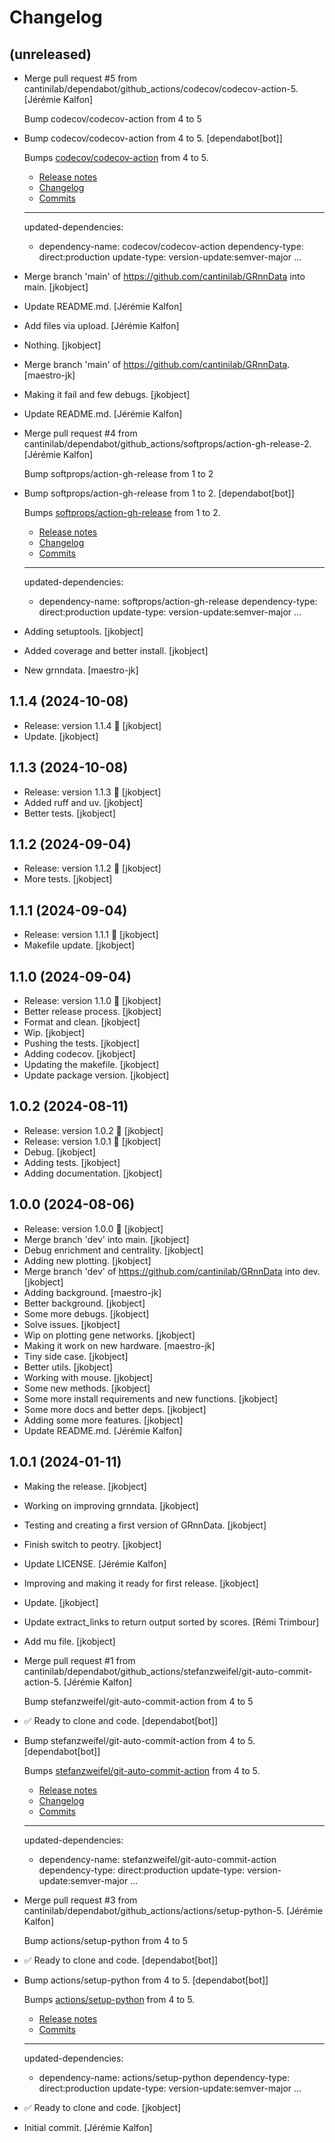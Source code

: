 Changelog
=========


(unreleased)
------------
- Merge pull request #5 from
  cantinilab/dependabot/github_actions/codecov/codecov-action-5.
  [Jérémie Kalfon]

  Bump codecov/codecov-action from 4 to 5
- Bump codecov/codecov-action from 4 to 5. [dependabot[bot]]

  Bumps [codecov/codecov-action](https://github.com/codecov/codecov-action) from 4 to 5.
  - [Release notes](https://github.com/codecov/codecov-action/releases)
  - [Changelog](https://github.com/codecov/codecov-action/blob/main/CHANGELOG.md)
  - [Commits](https://github.com/codecov/codecov-action/compare/v4...v5)

  ---
  updated-dependencies:
  - dependency-name: codecov/codecov-action
    dependency-type: direct:production
    update-type: version-update:semver-major
  ...
- Merge branch 'main' of https://github.com/cantinilab/GRnnData into
  main. [jkobject]
- Update README.md. [Jérémie Kalfon]
- Add files via upload. [Jérémie Kalfon]
- Nothing. [jkobject]
- Merge branch 'main' of https://github.com/cantinilab/GRnnData.
  [maestro-jk]
- Making it fail  and few debugs. [jkobject]
- Update README.md. [Jérémie Kalfon]
- Merge pull request #4 from
  cantinilab/dependabot/github_actions/softprops/action-gh-release-2.
  [Jérémie Kalfon]

  Bump softprops/action-gh-release from 1 to 2
- Bump softprops/action-gh-release from 1 to 2. [dependabot[bot]]

  Bumps [softprops/action-gh-release](https://github.com/softprops/action-gh-release) from 1 to 2.
  - [Release notes](https://github.com/softprops/action-gh-release/releases)
  - [Changelog](https://github.com/softprops/action-gh-release/blob/master/CHANGELOG.md)
  - [Commits](https://github.com/softprops/action-gh-release/compare/v1...v2)

  ---
  updated-dependencies:
  - dependency-name: softprops/action-gh-release
    dependency-type: direct:production
    update-type: version-update:semver-major
  ...
- Adding setuptools. [jkobject]
- Added coverage and better install. [jkobject]
- New grnndata. [maestro-jk]


1.1.4 (2024-10-08)
------------------
- Release: version 1.1.4 🚀 [jkobject]
- Update. [jkobject]


1.1.3 (2024-10-08)
------------------
- Release: version 1.1.3 🚀 [jkobject]
- Added ruff and uv. [jkobject]
- Better tests. [jkobject]


1.1.2 (2024-09-04)
------------------
- Release: version 1.1.2 🚀 [jkobject]
- More tests. [jkobject]


1.1.1 (2024-09-04)
------------------
- Release: version 1.1.1 🚀 [jkobject]
- Makefile update. [jkobject]


1.1.0 (2024-09-04)
------------------
- Release: version 1.1.0 🚀 [jkobject]
- Better release process. [jkobject]
- Format and clean. [jkobject]
- Wip. [jkobject]
- Pushing the tests. [jkobject]
- Adding codecov. [jkobject]
- Updating the makefile. [jkobject]
- Update package version. [jkobject]


1.0.2 (2024-08-11)
------------------
- Release: version 1.0.2 🚀 [jkobject]
- Release: version 1.0.1 🚀 [jkobject]
- Debug. [jkobject]
- Adding tests. [jkobject]
- Adding documentation. [jkobject]


1.0.0 (2024-08-06)
------------------
- Release: version 1.0.0 🚀 [jkobject]
- Merge branch 'dev' into main. [jkobject]
- Debug enrichment and centrality. [jkobject]
- Adding new plotting. [jkobject]
- Merge branch 'dev' of https://github.com/cantinilab/GRnnData into dev.
  [jkobject]
- Adding background. [maestro-jk]
- Better background. [jkobject]
- Some more debugs. [jkobject]
- Solve issues. [jkobject]
- Wip on plotting gene networks. [jkobject]
- Making it work on new hardware. [maestro-jk]
- Tiny side case. [jkobject]
- Better utils. [jkobject]
- Working with mouse. [jkobject]
- Some new methods. [jkobject]
- Some more install requirements and new functions. [jkobject]
- Some more docs and better deps. [jkobject]
- Adding some more features. [jkobject]
- Update README.md. [Jérémie Kalfon]


1.0.1 (2024-01-11)
------------------
- Making the release. [jkobject]
- Working on improving grnndata. [jkobject]
- Testing and creating a first version of GRnnData. [jkobject]
- Finish switch to peotry. [jkobject]
- Update LICENSE. [Jérémie Kalfon]
- Improving and making it ready for first release. [jkobject]
- Update. [jkobject]
- Update extract_links to return output sorted by scores. [Rémi
  Trimbour]
- Add mu file. [jkobject]
- Merge pull request #1 from
  cantinilab/dependabot/github_actions/stefanzweifel/git-auto-commit-
  action-5. [Jérémie Kalfon]

  Bump stefanzweifel/git-auto-commit-action from 4 to 5
- ✅ Ready to clone and code. [dependabot[bot]]
- Bump stefanzweifel/git-auto-commit-action from 4 to 5.
  [dependabot[bot]]

  Bumps [stefanzweifel/git-auto-commit-action](https://github.com/stefanzweifel/git-auto-commit-action) from 4 to 5.
  - [Release notes](https://github.com/stefanzweifel/git-auto-commit-action/releases)
  - [Changelog](https://github.com/stefanzweifel/git-auto-commit-action/blob/master/CHANGELOG.md)
  - [Commits](https://github.com/stefanzweifel/git-auto-commit-action/compare/v4...v5)

  ---
  updated-dependencies:
  - dependency-name: stefanzweifel/git-auto-commit-action
    dependency-type: direct:production
    update-type: version-update:semver-major
  ...
- Merge pull request #3 from
  cantinilab/dependabot/github_actions/actions/setup-python-5. [Jérémie
  Kalfon]

  Bump actions/setup-python from 4 to 5
- ✅ Ready to clone and code. [dependabot[bot]]
- Bump actions/setup-python from 4 to 5. [dependabot[bot]]

  Bumps [actions/setup-python](https://github.com/actions/setup-python) from 4 to 5.
  - [Release notes](https://github.com/actions/setup-python/releases)
  - [Commits](https://github.com/actions/setup-python/compare/v4...v5)

  ---
  updated-dependencies:
  - dependency-name: actions/setup-python
    dependency-type: direct:production
    update-type: version-update:semver-major
  ...
- ✅ Ready to clone and code. [jkobject]
- Initial commit. [Jérémie Kalfon]


